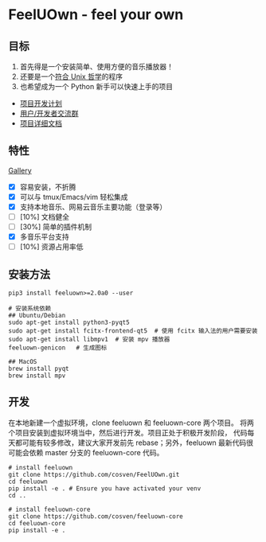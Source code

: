 # FeelUOwn - feel your own

## 目标

1. 首先得是一个安装简单、使用方便的音乐播放器！
2. 还要是一个[符合 Unix 哲学](http://feeluown.readthedocs.io/en/latest/philosophy.html#unix-philosophy)的程序
3. 也希望成为一个 Python 新手可以快速上手的项目

- [项目开发计划](https://github.com/cosven/FeelUOwn/projects/1)
- [用户/开发者交流群](https://t.me/joinchat/H7k12hG5HYsGeBErs1tUQQ)
- [项目详细文档](http://feeluown.readthedocs.io)

## 特性
[Gallery](https://github.com/cosven/FeelUOwn/wiki/Gallery)

- [x] 容易安装，不折腾
- [x] 可以与 tmux/Emacs/vim 轻松集成
- [x] 支持本地音乐、网易云音乐主要功能（登录等）
- [ ] [10%] 文档健全
- [ ] [30%] 简单的插件机制
- [x] 多音乐平台支持
- [ ] [10%] 资源占用率低

## 安装方法

```
pip3 install feeluown>=2.0a0 --user

# 安装系统依赖
## Ubuntu/Debian
sudo apt-get install python3-pyqt5
sudo apt-get install fcitx-frontend-qt5  # 使用 fcitx 输入法的用户需要安装
sudo apt-get install libmpv1  # 安装 mpv 播放器
feeluown-genicon   # 生成图标

## MacOS
brew install pyqt
brew install mpv
```

## 开发

在本地新建一个虚拟环境，clone feeluown 和 feeluown-core 两个项目。
将两个项目安装到虚拟环境当中，然后进行开发。项目正处于积极开发阶段，
代码每天都可能有较多修改，建议大家开发前先 rebase；另外，feeluown
最新代码很可能会依赖 master 分支的 feeluown-core 代码。

```
# install feeluown
git clone https://github.com/cosven/FeelUOwn.git
cd feeluown
pip install -e . # Ensure you have activated your venv
cd ..

# install feeluown-core
git clone https://github.com/cosven/feeluown-core
cd feeluown-core
pip install -e .
```
